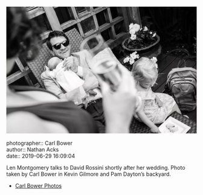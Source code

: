 ![Len Montgomery talks to David Rossini](assets/2019-06-29-set-1-the-ceremony-52.webp)

photographer:: Carl Bower  
author:: Nathan Acks  
date:: 2019-06-29 16:09:04

Len Montgomery talks to David Rossini shortly after her wedding. Photo taken by Carl Bower in Kevin Gilmore and Pam Dayton’s backyard.

* [Carl Bower Photos](https://carlbowerphotos.com)
